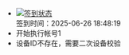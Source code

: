 - [![签到状态](https://github.com/womade/Cloud189-Actions/actions/workflows/main.yml/badge.svg?branch=main)](https://github.com/womade/Cloud189-Actions/actions/workflows/main.yml) <br> 签到时间：2025-06-26 18:48:19
- 开始执行帐号1
- 设备ID不存在，需要二次设备校验
